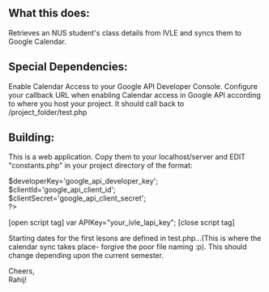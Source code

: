 <h2>What this does:</h2>
Retrieves an NUS student's class details from IVLE and syncs them to Google Calendar.

<h2>Special Dependencies:</h2>

Enable Calendar Access to your Google API Developer Console. Configure your callback URL when enabling Calendar access in Google API according to where you host your project. It should call back to /project_folder/test.php

<h2>Building:</h2>

This is a web application. Copy them to your localhost/server and EDIT "constants.php" in your project directory of the format:

<?php<br />
$developerKey='google_api_developer_key';<br />
$clientId='google_api_client_id';<br />
$clientSecret='google_api_client_secret';<br />
?><br />

[open script tag]
var APIKey="your_ivle_lapi_key";
[close script tag]

Starting dates for the first lesons are defined in test.php...(This is where the calendar sync takes place- forgive the poor file naming :p). This should change depending upon the current semester.

Cheers,<br />
Rahij!
